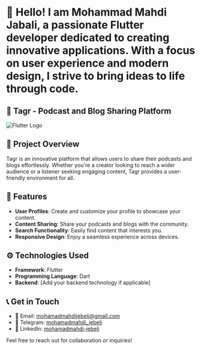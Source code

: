 # 👋 Hello! I am Mohammad Mahdi Jabali, a passionate Flutter developer dedicated to creating innovative applications. With a focus on user experience and modern design, I strive to bring ideas to life through code.

## 🌟 Tagr - Podcast and Blog Sharing Platform

![Flutter Logo](https://upload.wikimedia.org/wikipedia/commons/thumb/4/44/Google-flutter-logo.svg/2560px-Google-flutter-logo.svg.png)

## 📜 Project Overview
Tagr is an innovative platform that allows users to share their podcasts and blogs effortlessly. Whether you're a creator looking to reach a wider audience or a listener seeking engaging content, Tagr provides a user-friendly environment for all.

## 🚀 Features
- **User Profiles**: Create and customize your profile to showcase your content.
- **Content Sharing**: Share your podcasts and blogs with the community.
- **Search Functionality**: Easily find content that interests you.
- **Responsive Design**: Enjoy a seamless experience across devices.

## ⚙️ Technologies Used
- **Framework**: Flutter
- **Programming Language**: Dart
- **Backend**: [Add your backend technology if applicable]

## 📞 Get in Touch
- 📧 Email: [mohamadmahdijebeli@gmail.com](mailto:mohamadmahdijebeli@gmail.com)
- 💬 Telegram: [mohamadmahdi_jebeli](https://t.me/mohamadmahdi_jebeli)
- 💼 LinkedIn: [mohamadmahdi-jebeli](https://www.linkedin.com/in/mohamadmahdi-jebeli)

Feel free to reach out for collaboration or inquiries!
